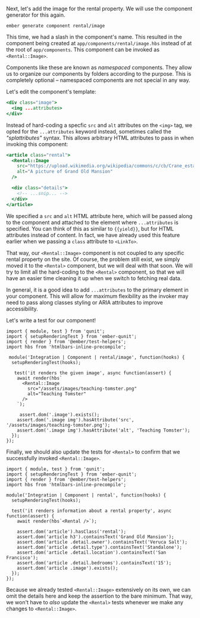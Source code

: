 Next, let's add the image for the rental property. We will use the
component generator for this again.

```
ember generate component rental/image
```

This time, we had a slash in the component's name. This resulted in the
component being created at `app/components/rental/image.hbs` instead of
at the root of `app/components`. This component can be invoked as
`<Rental::Image>`.

Components like these are known as _namespaced_ components. They allow
us to organize our components by folders according to the purpose. This
is completely optional – namespaced components are not special in any
way.

Let's edit the component's template:

```handlebars {data-filename="app/components/rental/image.hbs"}
<div class="image">
  <img ...attributes>
</div>
```

Instead of hard-coding a specfic `src` and `alt` attributes on the
`<img>` tag, we opted for the `...attributes` keyword instead, sometimes
called the _"splattributes"_ syntax. This allows arbitrary HTML
attributes to pass in when invoking this component:

```handlebars {data-filename="app/components/rental.hbs" data-diff="+2,+3,+4,+5,+6"}
<article class="rental">
  <Rental::Image
    src="https://upload.wikimedia.org/wikipedia/commons/c/cb/Crane_estate_(5).jpg"
    alt="A picture of Grand Old Mansion"
  />

  <div class="details">
    <!-- ...snip... -->
  </div>
</article>
```

We specified a `src` and `alt` HTML attribute here, which will be passed
along to the component and attached to the element where `...attributes`
is specified. You can think of this as similar to `{{yield}}`, but for
HTML attributes instead of content. In fact, we have already used this
feature earlier when we passing a `class` attribute to `<LinkTo>`.

That way, our `<Rental::Image>` component is not coupled to any specific
rental property on the site. Of course, the problem still exist, we
simply moved it to the `<Rental>` component, but we will deal with that
soon. We will try to limit all the hard-coding to the `<Rental>`
component, so that we will have an easier time cleaning it up when we
switch to fetching real data.

In general, it is a good idea to add `...attributes` to the primary
element in your component. This will allow for maximum flexibility as
the invoker may need to pass along classes styling or ARIA attributes
to improve accessibility.

Let's write a test for our component!

```
import { module, test } from 'qunit';
import { setupRenderingTest } from 'ember-qunit';
import { render } from '@ember/test-helpers';
import hbs from 'htmlbars-inline-precompile';

 module('Integration | Component | rental/image', function(hooks) {
  setupRenderingTest(hooks);

   test('it renders the given image', async function(assert) {
    await render(hbs`
      <Rental::Image
        src="/assets/images/teaching-tomster.png"
        alt="Teaching Tomster"
      />
    `);

     assert.dom('.image').exists();
    assert.dom('.image img').hasAttribute('src', '/assets/images/teaching-tomster.png');
    assert.dom('.image img').hasAttribute('alt', 'Teaching Tomster');
  });
});
```

Finally, we should also update the tests for `<Rental>` to confirm that
we successfully invoked `<Rental::Image>`.

<!-- TODO: show diff -->
```
import { module, test } from 'qunit';
import { setupRenderingTest } from 'ember-qunit';
import { render } from '@ember/test-helpers';
import hbs from 'htmlbars-inline-precompile';

module('Integration | Component | rental', function(hooks) {
  setupRenderingTest(hooks);

  test('it renders information about a rental property', async function(assert) {
    await render(hbs`<Rental />`);

    assert.dom('article').hasClass('rental');
    assert.dom('article h3').containsText('Grand Old Mansion');
    assert.dom('article .detail.owner').containsText('Veruca Salt');
    assert.dom('article .detail.type').containsText('Standalone');
    assert.dom('article .detail.location').containsText('San Francisco');
    assert.dom('article .detail.bedrooms').containsText('15');
    assert.dom('article .image').exists();
  });
});
```

Because we already tested `<Rental::Image>` extensively on its own, we
can omit the details here and keep the assertion to the bare minimum.
That way, we won't have to _also_ update the `<Rental>` tests whenever
we make any changes to `<Rental::Image>`.
